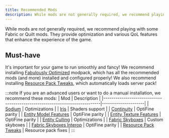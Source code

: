 ```yaml
---
title: Recommended Mods
description: While mods are not generally required, we recommend playing with some Fabric or Quilt mods.
---
```


While mods are not generally required, we recommend playing with some Fabric or Quilt mods. They provide optimization and various QoL features that enhance the experience of the game.

## Must-have
It's important for your game to run smoothly and fancy!
We recommend installing [Fabulously Optimized](https://modrinth.com/modpack/fabulously-optimized) modpack, which has all the recommended mods (and more) installed and configured properly! We also recommend installing [Resource Pack Tweaks](https://modrinth.com/mod/resource-pack-tweaks), which automatically loads server pack!


:::note
If you are an advanced users or want to do a manual installation, we recommend these mods:
| Mod                                                                        | Description         |
|----------------------------------------------------------------------------|---------------------|
| [Sodium](https://modrinth.com/mod/sodium)                                  | Optimizations       |
| [Iris](https://modrinth.com/mod/iris)                                      | Shaders support     |
| [Continuity](https://modrinth.com/mod/continuity)                          | OptiFine parity     |
| [Entity Model Features](https://modrinth.com/mod/entity-model-features)    | OptiFine parity     |
| [Entity Texture Features](https://modrinth.com/mod/entitytexturefeatures)  | OptiFine parity     |
| [Entity Culling](https://modrinth.com/mod/entityculling)                   | Optimizations       |
| [Fabric Skyboxes](https://modrinth.com/mod/fabricskyboxes)                 | Custom skyboxes     |
| [Fabric Skyboxes Interop](https://modrinth.com/mod/fabricskyboxes-interop) | OptiFine parity     |
| [Resource Pack Tweaks](https://modrinth.com/mod/resource-pack-tweaks)      | Resource pack fixes |
:::
